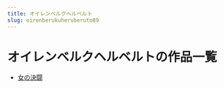 ```yaml
---
title: オイレンベルクヘルベルト
slug: oirenberukuheruberuto89
---
```


# オイレンベルクヘルベルトの作品一覧

- [女の決闘](nunojuedou9b)
